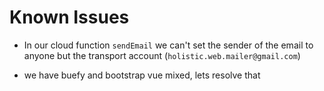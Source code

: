 # Known Issues

- In our cloud function `sendEmail` we can't set the sender of the email to anyone but the transport account (`holistic.web.mailer@gmail.com`)

- we have buefy and bootstrap vue mixed, lets resolve that